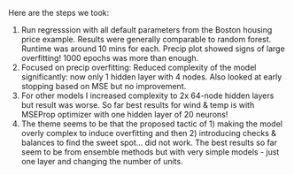 Here are the steps we took:
1. Run regresssion with all default parameters from the Boston housing price example. Results were generally comparable to random forest. Runtime was around 10 mins for each. Precip plot showed signs of large overfitting! 1000 epochs was more than enough.
2. Focused on precip overfitting: Reduced complexity of the model significantly: now only 1 hidden layer with 4 nodes. Also looked at early stopping based on MSE but no improvement.
3. For other models I increased complexity to 2x 64-node hidden layers but result was worse. So far best results for wind & temp is with MSEProp optimizer with one hidden layer of 20 neurons!
4. The theme seems to be that the proposed tactic of 1) making the model overly complex to induce overfitting and then 2) introducing checks & balances to find the sweet spot... did not work. The best results so far seem to be from ensemble methods but with very simple models - just one layer and changing the number of units. 
